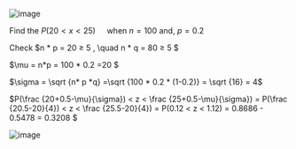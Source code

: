 ![image](https://github.com/user-attachments/assets/69224400-5ff5-42d1-abfa-c8da17ee80a1)  

Find the $P(20<x<25)\quad$  when $n = 100$ and, $p =0.2$  

Check   $n * p = 20 ≥ 5 , \quad n * q = 80 ≥ 5 $

$\mu = n*p = 100 * 0.2 =20 $  

$\sigma = \sqrt {n* p *q}  =\sqrt {100 * 0.2 * (1-0.2)} = \sqrt {16} = 4$  

$P(\frac {20+0.5-\mu}{\sigma}) < z < \frac {25+0.5-\mu}{\sigma}) =  P(\frac {20.5-20}{4}) < z < \frac {25.5-20}{4}) = P(0.12 < z < 1.12) = 0.8686 - 0.5478 = 0.3208 $ 



![image](https://github.com/user-attachments/assets/52e043c6-da76-44c0-bb4c-64ee05a8d83b)
